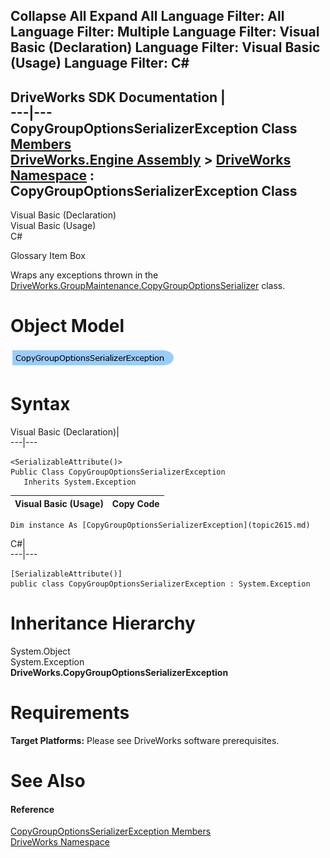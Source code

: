Collapse All Expand All Language Filter: All  Language Filter: Multiple  Language Filter: Visual Basic (Declaration) Language Filter: Visual Basic (Usage) Language Filter: C#  
---  
DriveWorks SDK Documentation  |   
---|---  
CopyGroupOptionsSerializerException Class   
[Members](topic2616.md)   
[DriveWorks.Engine Assembly](topic2156.md) > [DriveWorks Namespace](topic2159.md) : CopyGroupOptionsSerializerException Class  
---  
  
Visual Basic (Declaration)    
Visual Basic (Usage)    
C# 

Glossary Item Box

Wraps any exceptions thrown in the [DriveWorks.GroupMaintenance.CopyGroupOptionsSerializer](topic9768.md) class. 

# Object Model

![](dotnetdiagramimages/image99.png)

# Syntax

Visual Basic (Declaration)|   
---|---  
      
    
    <SerializableAttribute()>
    Public Class CopyGroupOptionsSerializerException 
       Inherits System.Exception  
  
Visual Basic (Usage)| Copy Code  
---|---  
      
    
    Dim instance As [CopyGroupOptionsSerializerException](topic2615.md)  
  
C#|   
---|---  
      
    
    [SerializableAttribute()]
    public class CopyGroupOptionsSerializerException : System.Exception   
  
# Inheritance Hierarchy

System.Object  
System.Exception  
**DriveWorks.CopyGroupOptionsSerializerException**  


# Requirements

**Target Platforms:** Please see DriveWorks software prerequisites.

# See Also

#### Reference

[CopyGroupOptionsSerializerException Members](topic2616.md)   
[DriveWorks Namespace](topic2159.md)



